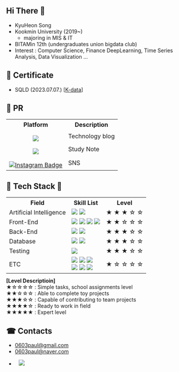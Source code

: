 ## Hi There 👋

- KyuHeon Song
- Kookmin University (2019~)
  - majoring in MIS & IT
- BITAMin 12th (undergraduates union bigdata club)
- Interest : Computer Science, Finance DeepLearning, Time Series Analysis, Data Visualization ...


## 📑 Certificate

- SQLD (2023.07.07.) [[K-data](https://www.dataq.or.kr/www/main.do)]

## 📢 PR 

<table>
  <tr>
    <th>Platform</th>
    <th>Description</th>
  </tr>
  <tr>
    <td style='text-align:center; padding-top:15px;'><a href="https://song9ski-program.tistory.com/"><img src="https://img.shields.io/badge/tistory-FF5A4A?style=flat&logo=tistory&logoColor=white&link='https://song9ski-program.tistory.com/')"/></a></td>
    <td>Technology blog</td>
  </tr>
  <tr>
    <td style='text-align:center; padding-top:15px;'><a href="https://skier-song9.notion.site/Programming-529c2e920f514e74aa8177a3a3f8bf7e?pvs=4"><img src="https://img.shields.io/badge/notion-000000?style=flat&logo=notion&logoColor=white&link='https://skier-song9.notion.site/Programming-529c2e920f514e74aa8177a3a3f8bf7e?pvs=4')"/></a></td>
    <td>Study Note</td>
  </tr>
  <tr>
    <td style='text-align:center; padding-top:15px;'><a href="https://www.instagram.com/skier_song9/" rel="nofollow"><img src="https://camo.githubusercontent.com/c496c4f0b1e05287d707fb4c0498324f0ccc2b0f414d0ebfba8cd8133a8741eb/68747470733a2f2f696d672e736869656c64732e696f2f62616467652f2d496e7374616772616d2d6464326137623f7374796c653d666c61742d737175617265266c6f676f3d696e7374616772616d266c6f676f436f6c6f723d7768697465266c696e6b3d68747470733a2f2f7777772e696e7374616772616d2e636f6d2f6a61652e5f5f2e6f6e652f" alt="Instagram Badge" data-canonical-src="https://img.shields.io/badge/-Instagram-dd2a7b?style=flat-square&amp;logo=instagram&amp;logoColor=white&amp;link=https://www.instagram.com/skier_song9/" style="max-width: 100%;"></a></td>
    <td>SNS</td>
  </tr>
</table>

## 💫 Tech Stack 💫


<table>
    <tr>
        <th>Field</th>
        <th>Skill List</th>
        <th>Level</th>
    </tr>
    <tr>
        <td>Artificial Intelligence</td>
        <td>
            <img src="https://img.shields.io/badge/python-3670A0?style=for-the-badge&logo=python&logoColor=ffdd54"/>
            <img src="https://img.shields.io/badge/PyTorch-%23EE4C2C.svg?style=for-the-badge&logo=PyTorch&logoColor=white"/>
        </td>
        <td>
            <span>★</span>
            <span>★</span>
            <span class="star">★</span>
            <span class="star">☆</span>
            <span class="star">☆</span> 
        </td>
    </tr>
    <tr>
        <td>Front-End</td>
        <td>
            <img src="https://img.shields.io/badge/HTML5-EF7B3C.svg?style=for-the-badge&logo=HTML5&logoColor=white"/>
            <img src="https://img.shields.io/badge/CSS3-1572B6.svg?style=for-the-badge&logo=CSS3&logoColor=white"/>
            <img src="https://img.shields.io/badge/JavaScript-F7DF1E.svg?style=for-the-badge&logo=JavaScript&logoColor=white"/>
            <img src="https://img.shields.io/badge/jQuery-0769AD.svg?style=for-the-badge&logo=jQuery&logoColor=white"/>
        </td>
        <td>
            <span class="star">★</span>
            <span class="star">★</span>
            <span class="star">☆</span>
            <span class="star">☆</span>
            <span class="star">☆</span>
        </td>
    </tr>
    <tr>
        <td>Back-End</td>
        <td>
            <img src="https://img.shields.io/badge/java-%23ED8B00.svg?style=for-the-badge&logo=openjdk&logoColor=white"/>
            <img src="https://img.shields.io/badge/spring-%236DB33F.svg?style=for-the-badge&logo=spring&logoColor=white"/>
        </td>
        <td>
            <span class="star">★</span>
            <span class="star">★</span>
            <span class="star">★</span>
            <span class="star">☆</span>
            <span class="star">☆</span>
        </td>
    </tr>
    <tr>
        <td>Database</td>
        <td>
            <img src="https://img.shields.io/badge/Oracle-F80000?style=for-the-badge&logo=oracle&logoColor=white"/>
            <img src="https://img.shields.io/badge/sqlite-%2307405e.svg?style=for-the-badge&logo=sqlite&logoColor=white"/>
        </td>
        <td>
            <span class="star">★</span>
            <span class="star">★</span>
            <span class="star">★</span>
            <span class="star">☆</span>
            <span class="star">☆</span>
        </td>
    </tr>
    <tr>
        <td>Testing</td>
        <td>
            <img src="https://img.shields.io/badge/-selenium-%43B02A?style=for-the-badge&logo=selenium&logoColor=white"/>
        </td>
        <td>
            <span class="star">★</span>
            <span class="star">★</span>
            <span class="star">★</span>
            <span class="star">☆</span>
            <span class="star">☆</span>
        </td>
    </tr>
    <tr>
        <td>ETC</td>
        <td>
            <img src="https://img.shields.io/badge/c++-%2300599C.svg?style=for-the-badge&logo=c%2B%2B&logoColor=white"/>
            <img src="https://img.shields.io/badge/flask-%23000.svg?style=for-the-badge&logo=flask&logoColor=white"/>
            <img src="https://img.shields.io/badge/FastAPI-005571?style=for-the-badge&logo=fastapi"/><br>
            <img src="https://img.shields.io/badge/VirtualBox-183A61?style=for-the-badge&logo=VirtualBox&logoColor=white"/>
            <img src="https://img.shields.io/badge/Solidity-%23363636.svg?style=for-the-badge&logo=solidity&logoColor=white"/>
            <img src="https://img.shields.io/badge/Ethereum-3C3C3D?style=for-the-badge&logo=Ethereum&logoColor=white"/>
        </td>
        <td>
            <span class="star">★</span>
            <span class="star">☆</span>
            <span class="star">☆</span>
            <span class="star">☆</span>
            <span class="star">☆</span>
        </td>
    </tr>
</table>
<div style='margin-top:-5px;'>
  <span><b>[Level Descriptioin]</b></span> <br>
  <span class="star">★☆☆☆☆</span> : Simple tasks, school assignments level<br>
  <span class="star">★★☆☆☆</span> : Able to complete toy projects<br>
  <span class="star">★★★☆☆</span> : Capable of contributing to team projects<br>
  <span class="star">★★★★☆</span> : Ready to work in field<br>
  <span class="star">★★★★★</span> : Expert level<br>
</div>


## ☎ Contacts
- 0603paul@gmail.com
- 0603paul@naver.com

<ul style="margin-top:10;list-style-type:disc;">
<li>
  <a style="margin-left:10;margin-top:5;" href="https://www.linkedin.com/in/kyuheon-song-a43452291/"><img src="https://img.shields.io/badge/linkedin-0A66C2?style=flat&logo=linkedin&logoColor=white&link='https://www.linkedin.com/in/kyuheon-song-a43452291/')"/></a>
</li>
</ul>
